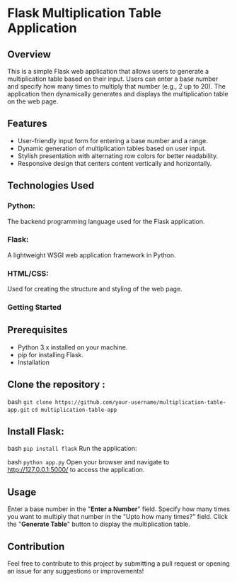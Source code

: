 # Flask Multiplication Table Application
## Overview
This is a simple Flask web application that allows users to generate a multiplication table based on their input. Users can enter a base number and specify how many times to multiply that number (e.g., 2 up to 20). The application then dynamically generates and displays the multiplication table on the web page.

## Features
* User-friendly input form for entering a base number and a range.
* Dynamic generation of multiplication tables based on user input.
* Stylish presentation with alternating row colors for better readability.
* Responsive design that centers content vertically and horizontally.

## Technologies Used
### Python: 
The backend programming language used for the Flask application.
### Flask:
A lightweight WSGI web application framework in Python.
### HTML/CSS:
Used for creating the structure and styling of the web page.
### Getting Started

## Prerequisites
* Python 3.x installed on your machine.
* pip for installing Flask.
* Installation
  
## Clone the repository :

bash
``` git clone https://github.com/your-username/multiplication-table-app.git ```
``` cd multiplication-table-app ```

## Install Flask:
bash
```pip install flask```
Run the application:

bash
```python app.py```
Open your browser and navigate to http://127.0.0.1:5000/ to access the application.

## Usage
Enter a base number in the "**Enter a Number**" field.
Specify how many times you want to multiply that number in the "Upto how many times?" field.
Click the "**Generate Table**" button to display the multiplication table.

## Contribution
Feel free to contribute to this project by submitting a pull request or opening an issue for any suggestions or improvements!
